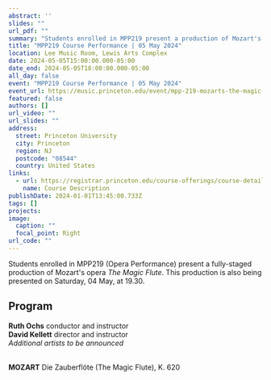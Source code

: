 ```yaml
---
abstract: ''
slides: ""
url_pdf: ""
summary: "Students enrolled in MPP219 present a production of Mozart's *The Magic Flute*."
title: "MPP219 Course Performance | 05 May 2024"
location: Lee Music Room, Lewis Arts Complex
date: 2024-05-05T15:00:00.000-05:00
date_end: 2024-05-05T18:00:00.000-05:00
all_day: false
event: "MPP219 Course Performance | 05 May 2024"
event_url: https://music.princeton.edu/event/mpp-219-mozarts-the-magic-flute/2024-05-05/
featured: false
authors: []
url_video: ""
url_slides: ""
address:
  street: Princeton University
  city: Princeton
  region: NJ
  postcode: "08544"
  country: United States
links:
  - url: https://registrar.princeton.edu/course-offerings/course-details?term=1244&courseid=013774
    name: Course Description
publishDate: 2024-01-01T13:45:00.733Z
tags: []
projects:
image:
  caption: ""
  focal_point: Right
url_code: ""
---
```

Students enrolled in MPP219 (Opera Performance) present a fully-staged production of Mozart's opera *The Magic Flute*. This production is also being presented on Saturday, 04 May, at 19.30.

## Program
**Ruth Ochs** conductor and instructor<br>
**David Kellett** director and instructor<br>
*Additional artists to be announced*<br><br>

**MOZART** Die Zauberflöte (The Magic Flute), K. 620 
